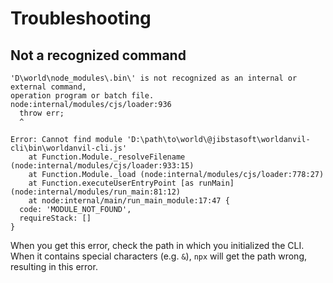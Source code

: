 # Troubleshooting

## Not a recognized command

```shell
'D\world\node_modules\.bin\' is not recognized as an internal or external command, 
operation program or batch file.
node:internal/modules/cjs/loader:936
  throw err;
  ^

Error: Cannot find module 'D:\path\to\world\@jibstasoft\worldanvil-cli\bin\worldanvil-cli.js'
    at Function.Module._resolveFilename (node:internal/modules/cjs/loader:933:15)
    at Function.Module._load (node:internal/modules/cjs/loader:778:27)
    at Function.executeUserEntryPoint [as runMain] (node:internal/modules/run_main:81:12)
    at node:internal/main/run_main_module:17:47 {
  code: 'MODULE_NOT_FOUND',
  requireStack: []
}
```

When you get this error, check the path in which you initialized the CLI. When it contains special characters (e.g. `&`), `npx` will get the path wrong, resulting in this error.
